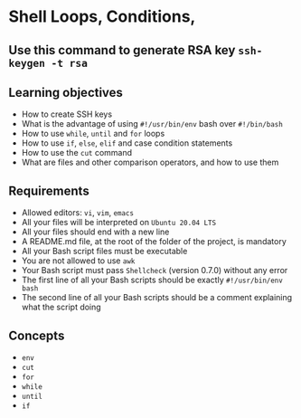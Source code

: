 # Shell Loops, Conditions,

## Use this command to generate RSA key `ssh-keygen -t rsa`

## Learning objectives

- How to create SSH keys
- What is the advantage of using `#!/usr/bin/env` bash over `#!/bin/bash`
- How to use `while`, `until` and `for` loops
- How to use `if`, `else`, `elif` and case condition statements
- How to use the `cut` command
- What are files and other comparison operators, and how to use them

## Requirements

- Allowed editors: `vi`, `vim`, `emacs`
- All your files will be interpreted on `Ubuntu 20.04 LTS`
- All your files should end with a new line
- A README.md file, at the root of the folder of the project, is mandatory
- All your Bash script files must be executable
- You are not allowed to use `awk`
- Your Bash script must pass `Shellcheck` (version 0.7.0) without any error
- The first line of all your Bash scripts should be exactly `#!/usr/bin/env bash`
- The second line of all your Bash scripts should be a comment explaining what the script doing

## Concepts

- `env`
- `cut`
- `for`
- `while`
- `until`
- `if`
